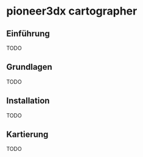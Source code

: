 # pioneer3dx cartographer

## Einführung

TODO

## Grundlagen

TODO

## Installation

TODO

## Kartierung

TODO
